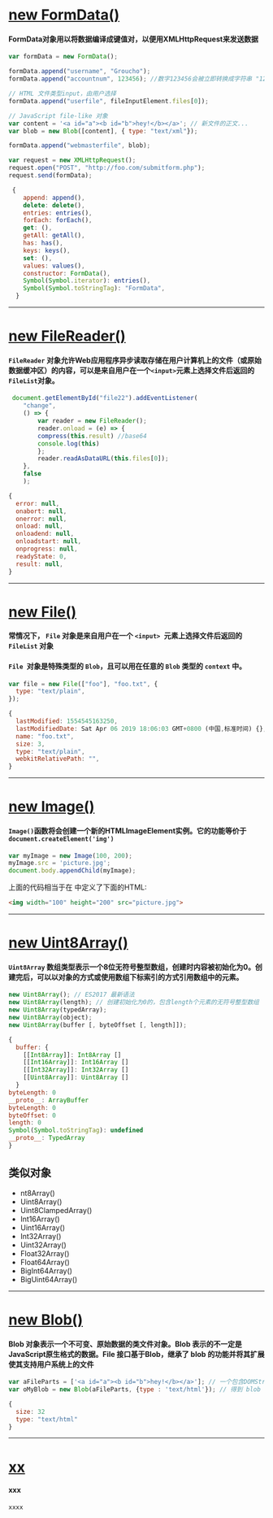 # [new FormData()](https://developer.mozilla.org/zh-CN/docs/Web/API/FormData/Using_FormData_Objects)
#### FormData对象用以将数据编译成键值对，以便用XMLHttpRequest来发送数据
```javascript
var formData = new FormData();

formData.append("username", "Groucho");
formData.append("accountnum", 123456); //数字123456会被立即转换成字符串 "123456"

// HTML 文件类型input，由用户选择
formData.append("userfile", fileInputElement.files[0]);

// JavaScript file-like 对象
var content = '<a id="a"><b id="b">hey!</b></a>'; // 新文件的正文...
var blob = new Blob([content], { type: "text/xml"});

formData.append("webmasterfile", blob);

var request = new XMLHttpRequest();
request.open("POST", "http://foo.com/submitform.php");
request.send(formData);
```
```javascript
 {
    append: append(),
    delete: delete(),
    entries: entries(),
    forEach: forEach(),
    get: (),
    getAll: getAll(),
    has: has(),
    keys: keys(),
    set: (),
    values: values(),
    constructor: FormData(),
    Symbol(Symbol.iterator): entries(),
    Symbol(Symbol.toStringTag): "FormData",
  }
```
___
# [new FileReader()](https://developer.mozilla.org/zh-CN/docs/Web/API/FileReader)
#### `FileReader` 对象允许Web应用程序异步读取存储在用户计算机上的文件（或原始数据缓冲区）的内容，可以是来自用户在一个`<input>`元素上选择文件后返回的`FileList`对象。
```javascript
 document.getElementById("file22").addEventListener(
    "change",
    () => {
        var reader = new FileReader();
        reader.onload = (e) => {
        compress(this.result) //base64
        console.log(this)
        };
        reader.readAsDataURL(this.files[0]);
    },
    false
    );
```
```javascript
{
  error: null,
  onabort: null,
  onerror: null,
  onload: null,
  onloadend: null,
  onloadstart: null,
  onprogress: null,
  readyState: 0,
  result: null,
}
```


___
# [new File()](https://developer.mozilla.org/zh-CN/docs/Web/API/File)
#### 常情况下， `File` 对象是来自用户在一个 `<input> `元素上选择文件后返回的 `FileList` 对象
#### `File `对象是特殊类型的 `Blob`，且可以用在任意的 `Blob` 类型的 `context` 中。
```javascript
var file = new File(["foo"], "foo.txt", {
  type: "text/plain",
});
```
```javascript
{
  lastModified: 1554545163250,
  lastModifiedDate: Sat Apr 06 2019 18:06:03 GMT+0800 (中国,标准时间) {},
  name: "foo.txt",
  size: 3,
  type: "text/plain",
  webkitRelativePath: "",
}
```


___
# [new Image()](https://developer.mozilla.org/zh-CN/docs/Web/API/HTMLImageElement/Image)
#### `Image()`函数将会创建一个新的HTMLImageElement实例。它的功能等价于 `document.createElement('img')`
```javascript
var myImage = new Image(100, 200);
myImage.src = 'picture.jpg';
document.body.appendChild(myImage);
```
上面的代码相当于在 <body>中定义了下面的HTML:
```html
<img width="100" height="200" src="picture.jpg">
```


___
# [new Uint8Array()](https://developer.mozilla.org/zh-CN/docs/Web/JavaScript/Reference/Global_Objects/Uint8Array)
#### `Uint8Array` 数组类型表示一个8位无符号整型数组，创建时内容被初始化为0。创建完后，可以以对象的方式或使用数组下标索引的方式引用数组中的元素。
```javascript
new Uint8Array(); // ES2017 最新语法
new Uint8Array(length); // 创建初始化为0的，包含length个元素的无符号整型数组
new Uint8Array(typedArray);
new Uint8Array(object);
new Uint8Array(buffer [, byteOffset [, length]]);
```
```javascript
{
  buffer: {
    [[Int8Array]]: Int8Array []
    [[Int16Array]]: Int16Array []
    [[Int32Array]]: Int32Array []
    [[Uint8Array]]: Uint8Array []
  }
byteLength: 0
__proto__: ArrayBuffer
byteLength: 0
byteOffset: 0
length: 0
Symbol(Symbol.toStringTag): undefined
__proto__: TypedArray
}
```
## 类似对象
* nt8Array()
* Uint8Array()
* Uint8ClampedArray()
* Int16Array()
* Uint16Array()
* Int32Array()
* Uint32Array()
* Float32Array()
* Float64Array()
* BigInt64Array()
* BigUint64Array()

___
# [new Blob()](https://developer.mozilla.org/zh-CN/docs/Web/API/Blob)
#### Blob 对象表示一个不可变、原始数据的类文件对象。Blob 表示的不一定是JavaScript原生格式的数据。File 接口基于Blob，继承了 blob 的功能并将其扩展使其支持用户系统上的文件
```javascript
var aFileParts = ['<a id="a"><b id="b">hey!</b></a>']; // 一个包含DOMString的数组
var oMyBlob = new Blob(aFileParts, {type : 'text/html'}); // 得到 blob
```
```javascript
{
  size: 32
  type: "text/html"
}
```


___
# [xx](xx)
#### xxx
```javascript
xxxx
```


